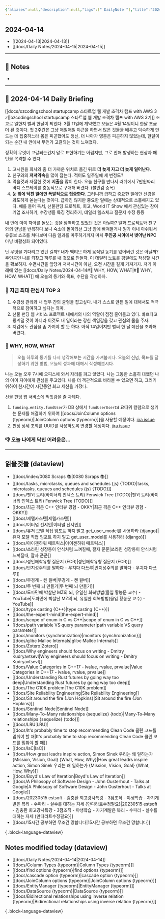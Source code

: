 ```yaml
---
{"aliases":null,"description":null,"tags":[" DailyNote "],"title":"2024-04-14","created":"2024-04-14T20:01:53","updated":"2024-04-14T21:25:09","dg-publish":true,"permalink":"/docs/daily-notes/2024-04-14/","dgPassFrontmatter":true}
---
```



## 2024-04-14

- [[2024-04-13\|2024-04-13]] 
- [[docs/Daily Notes/2024-04-15\|2024-04-15]]

---

## 📝 Notes

- 


---

## 📅 2024-04-14 Daily Briefing

[[docs/ozcodingschool startupcamp 스타트업 웹 개발 초격차 캠프 with AWS 3기\|ozcodingschool startupcamp 스타트업 웹 개발 초격차 캠프 with AWS 3기]] 조교로 일한지 벌써 한달이 되었다. 3월 11일에 계약했고 오늘은 4월 14일이니 한달 조금 더 된 것이다. 첫 2주간은 그냥 매일매일 야근을 하면서 많은 것들을 배우고 익숙하게 만드는 데 집중하느라 몸은 피곤했어도 정신, 더 나아가 영혼은 피곤하지 않았는데, 한달이 되는 순간 내 안에서 무언가 고갈되는 것이 느껴졌다.

정확히 무엇이 고갈되는건지 말로 표현하기는 어렵지만, 그로 인해 발생하는 현상과 패턴을 목격할 수 있다.

1. 고시원을 회사와 좀 더 가까운 위치로 옮긴 뒤로 **더 늦게 자고 더 늦게 일어난다**.
2. 친구와의 **저녁약속**을 많이 잡는다. 적어도 일주일에 세 번정도?
3. 먹을것과 자잘한 것에 **지출**을 많이 한다. 오늘 친구를 만나서 러쉬에서 7만원짜리 바디 스프레이를 충동적으로 구매해 버렸다. (불안감 증폭)
4. **눈 앞에 닥친 일에만 폭발적으로 집중한다**. 그러니까 급하고 중요한 일에만 신경을 과도하게 쏟는다는 것이다. 급하진 않지만 중요한 일에는 상대적으로 소홀해지고 있다. 예를 들어 독서, 선물펀딩 프로젝트, 회고, World IT Show 에서 관심있는 참여기업 조사하기, 수강생들 특징 정리하기, 데일리 헬스체크 질문지 수정 등등

내 안에 아이 자아를 돌보는 것을 깜빡하고 있었던 것은 아닐까? 일과 프로젝트와 친구와의 만남을 반복하다 보니 숙소에 돌아와선 그냥 잠에 빠져들거나 뭔가 이내 아쉬워서 유튜브 쇼츠를 쳐다보며 다음 일과를 마주하기까지 마치 **주인공 시야에서 벗어난 NPC** 마냥 비활성화 되어있다.

난 무엇을 기다리고 있던 걸까? 내가 액티브 하게 움직일 동기를 잃어버린 것은 아닐까? 주인공인 나를 되찾고 하루를 내 것으로 만들자. 이 데일리 노트를 평일에도 작성할 시간을 확보하자. 수면시간을 앞당겨 저녁시간이 아닌, 오전 시간을 길게 가져가자. 저기 아래에 있는 [[docs/Daily Notes/2024-04-14#🚀 WHY, HOW, WHAT\|#🚀 WHY, HOW, WHAT]] 에 오늘의 동기와 목표, 수단을 작성하자. 

### 🧠 지금 최대 관심사 TOP 3

1. 수강생 관리와 내 업무 간의 균형을 잡고싶다. 내가 스스로 만든 일에 대해서도 적극적으로 참여하고 싶다는 의미.
2. 선물 펀딩 웹 서비스 프로젝트 내에서의 나의 역할이 점점 줄어들고 있다. 바쁘다고 핑계댈 것이 아니라 이것도 내 일이라는 강한 책임감을 갖고 관심의 물을 주자.
3. 지갑에도 관심을 좀 가져야 할 듯 하다. 아직 14일이지만 벌써 한 달 예산을 초과해 버렸다.

### 🚀 WHY, HOW, WHAT

> 오늘 하루의 동기를 다시 생각해보는 시간을 가져봅시다. 오늘의 신념, 목표를 달성하기 위한 방법, 오늘의 성과에 대해서 작성해봅시다.

나는 오늘 오후 7시에 오피스에 와서 자리를 펴고 앉았다. 나는 그동한 소홀히 대했던 나의 아이 자아에게 관심을 주고있다. 나를 더 객관적으로 바라볼 수 있으면 하고, 그러기 위하여 한시간여 시간동안 회고 세션을 가졌다.

선물 펀딩 웹 서비스에 먹잇감을 줄 차례다. 

1. `funding.entity.fundUser`가 DB 상에서 `fundUserUserId` 요따위 컬럼으로 생기는 문제를 해결하기 위하여 [[docs/JoinColumn options {typeorm}\|JoinColumn options {typeorm}]]을 사용할 예정이다. [jira issue](https://wishfund.atlassian.net/browse/WISH-60?atlOrigin=eyJpIjoiY2M0OWNmMGEyMmI3NDg3MmEwOTMyNWQwYTU0ZTRkN2QiLCJwIjoiaiJ9) 
2. 펀딩 상세 조회를 UUID를 사용하도록 변경할 예정이다. [jira issue](https://wishfund.atlassian.net/browse/WISH-61?atlOrigin=eyJpIjoiNWVkNzk4MWY5YWU2NDU1NDllMDk5ZWE2NDQxMTRmOTAiLCJwIjoiaiJ9)

### 👎 오늘 나에게 닥친 어려움은...

---

## 읽을것들 (dataview)

- [[docs/index/0080 Scraps 📚\|0080 Scraps 📚]]
- [[docs/tasks, microtasks, queues and schedules {js} {TODO}\|tasks, microtasks, queues and schedules {js} {TODO}]]
- [[docs/펜윅 트리(바이너리 인덱스 트리) Fenwick Tree {TODO}\|펜윅 트리(바이너리 인덱스 트리) Fenwick Tree {TODO}]]
- [[docs/최근 겪은 C++ 인터뷰 경험 - OKKY\|최근 겪은 C++ 인터뷰 경험 - OKKY]]
- [[docs/제텔카스텐\|제텔카스텐]]
- [[docs/이터널 선샤인\|이터널 선샤인]]
- [[docs/유저 모델 직접 임포트 하지 말고 get_user_model를 사용하라 {django}\|유저 모델 직접 임포트 하지 말고 get_user_model를 사용하라 {django}]]
- [[docs/아이젠하워 매트릭스\|아이젠하워 매트릭스]]
- [[docs/쓰라린 성장통이 안식처럼 느껴질때, 잘자 푼푼\|쓰라린 성장통이 안식처럼 느껴질때, 잘자 푼푼]]
- [[docs/성인애착유형 질문지 (ECR)\|성인애착유형 질문지 (ECR)]]
- [[docs/반지성주의를 말하다 - 우치다 다쓰루\|반지성주의를 말하다 - 우치다 다쓰루]]
- [[docs/무경계 - 켄 윌버\|무경계 - 켄 윌버]]
- [[docs/두 번째 뇌 만들기\|두 번째 뇌 만들기]]
- [[docs/도파민에 박살난 MZ의 뇌, 유일한 회복방법(몰입 황농문 교수) - YouTube\|도파민에 박살난 MZ의 뇌, 유일한 회복방법(몰입 황농문 교수) - YouTube]]
- [[docs/type casting {C++}\|type casting {C++}]]
- [[docs/the-expert-mind\|the-expert-mind]]
- [[docs/scope of enum in C vs C++\|scope of enum in C vs C++]]
- [[docs/path variable VS query parameter\|path variable VS query parameter]]
- [[docs/monitors {synchronization}\|monitors {synchronization}]]
- [[docs/glibc Malloc Internals\|glibc Malloc Internals]]
- [[docs/Zotero\|Zotero]]
- [[docs/Why engineers should focus on writing - Dmitry Kudryavtsevl\|Why engineers should focus on writing - Dmitry Kudryavtsevl]]
- [[docs/Value Categories in C++17 - lvalue, rvalue, prvalue\|Value Categories in C++17 - lvalue, rvalue, prvalue]]
- [[docs/Understanding Rust futures by going way too deep\|Understanding Rust futures by going way too deep]]
- [[docs/The C10K problem\|The C10K problem]]
- [[docs/Site Reliability Engineering\|Site Reliability Engineering]]
- [[docs/Sit around the fire {Jon Hopkins}\|Sit around the fire {Jon Hopkins}]]
- [[docs/Sentinel Node\|Sentinel Node]]
- [[docs/Many-To-Many relationships {sequelize} {todo}\|Many-To-Many relationships {sequelize} {todo}]]
- [[docs/LRU\|LRU]]
- [[docs/It's probably time to stop recommending Clean Code 클린 코드를 멈춰야 할 때\|It's probably time to stop recommending Clean Code 클린 코드를 멈춰야 할 때]]
- [[docs/IaC\|IaC]]
- [[docs/How great leadrs inspire action, Simon Sinek 우리는 왜 일하는가 {Mission, Vision, Goal} {What, How, Why}\|How great leadrs inspire action, Simon Sinek 우리는 왜 일하는가 {Mission, Vision, Goal} {What, How, Why}]]
- [[docs/Boyd's Law of Iteration\|Boyd's Law of Iteration]]
- [[docs/A Philosopy of Software Design - John Ousterhout - Talks at Google\|A Philosopy of Software Design - John Ousterhout - Talks at Google]]
- [[docs/20230515 estsoft - 김충환 회고강사특강 - 3점조직 - 야생학습 - 자기계발은 복리 - 수파리 - 실수를 대하는 자세 {만다라트수정필요}\|20230515 estsoft - 김충환 회고강사특강 - 3점조직 - 야생학습 - 자기계발은 복리 - 수파리 - 실수를 대하는 자세 {만다라트수정필요}]]
- [[docs/15시간 공부하면 무조건 망합니다\|15시간 공부하면 무조건 망합니다]]

{ .block-language-dataview}

## Notes modified today (dataview)

- [[docs/Daily Notes/2024-04-14\|2024-04-14]]
- [[docs/Column Types {typeorm}\|Column Types {typeorm}]]
- [[docs/find options {typeorm}\|find options {typeorm}]]
- [[docs/cascade option {typeorm}\|cascade option {typeorm}]]
- [[docs/JoinColumn options {typeorm}\|JoinColumn options {typeorm}]]
- [[docs/EntityManager {typeorm}\|EntityManager {typeorm}]]
- [[docs/DataSource {typeorm}\|DataSource {typeorm}]]
- [[docs/Bidirectional relationships using inverse relation {typeorm}\|Bidirectional relationships using inverse relation {typeorm}]]

{ .block-language-dataview}
